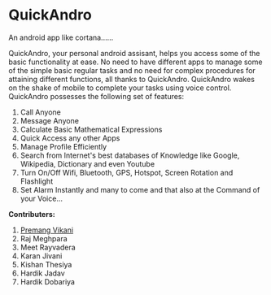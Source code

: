 # QuickAndro

An android app like cortana......

QuickAndro, your personal android assisant, helps you access some of the basic functionality at ease. No need to have different apps to manage some of the simple basic regular tasks and no need for complex procedures for attaining different functions, all thanks to QuickAndro. QuickAndro wakes on the shake of mobile to complete your tasks using voice control.
QuickAndro possesses the following set of features:

1. Call Anyone
2. Message Anyone
3. Calculate Basic Mathematical Expressions
4. Quick Access any other Apps
5. Manage Profile Efficiently
6. Search from Internet's best databases of Knowledge like Google, Wikipedia, Dictionary and even Youtube
7. Turn On/Off Wifi, Bluetooth, GPS, Hotspot, Screen Rotation and Flashlight
8. Set Alarm Instantly and many to come and that also at the Command of your Voice...

<b>Contributers:</b> <br>
1. <a href="https://github.com/vikiCoder">Premang Vikani</a> <br>
2. Raj Meghpara <br>
3. Meet Rayvadera <br>
4. Karan Jivani <br>
5. Kishan Thesiya <br>
6. Hardik Jadav <br>
7. Hardik Dobariya <br>
